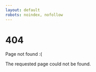 ```yaml
---
layout: default
robots: noindex, nofollow
---
```


<div>
  <h1>404</h1>

  <p>Page not found :(</p>
  <p>The requested page could not be found.</p>
</div>
